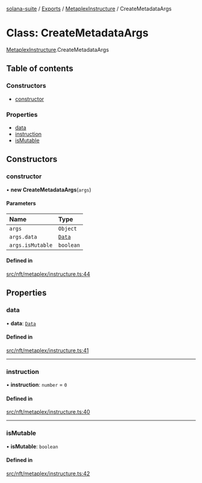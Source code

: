 [solana-suite](../README.md) / [Exports](../modules.md) / [MetaplexInstructure](../modules/MetaplexInstructure.md) / CreateMetadataArgs

# Class: CreateMetadataArgs

[MetaplexInstructure](../modules/MetaplexInstructure.md).CreateMetadataArgs

## Table of contents

### Constructors

- [constructor](MetaplexInstructure.CreateMetadataArgs.md#constructor)

### Properties

- [data](MetaplexInstructure.CreateMetadataArgs.md#data)
- [instruction](MetaplexInstructure.CreateMetadataArgs.md#instruction)
- [isMutable](MetaplexInstructure.CreateMetadataArgs.md#ismutable)

## Constructors

### constructor

• **new CreateMetadataArgs**(`args`)

#### Parameters

| Name | Type |
| :------ | :------ |
| `args` | `Object` |
| `args.data` | [`Data`](MetaplexInstructure.Data.md) |
| `args.isMutable` | `boolean` |

#### Defined in

[src/nft/metaplex/instructure.ts:44](https://github.com/fukaoi/solana-suite/blob/1200997/src/nft/metaplex/instructure.ts#L44)

## Properties

### data

• **data**: [`Data`](MetaplexInstructure.Data.md)

#### Defined in

[src/nft/metaplex/instructure.ts:41](https://github.com/fukaoi/solana-suite/blob/1200997/src/nft/metaplex/instructure.ts#L41)

___

### instruction

• **instruction**: `number` = `0`

#### Defined in

[src/nft/metaplex/instructure.ts:40](https://github.com/fukaoi/solana-suite/blob/1200997/src/nft/metaplex/instructure.ts#L40)

___

### isMutable

• **isMutable**: `boolean`

#### Defined in

[src/nft/metaplex/instructure.ts:42](https://github.com/fukaoi/solana-suite/blob/1200997/src/nft/metaplex/instructure.ts#L42)

